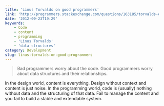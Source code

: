```yaml
---
title: 'Linus Torvalds on good programmers'
link: 'http://programmers.stackexchange.com/questions/163185/torvalds-quote-about-good-programmer'
date: '2012-09-23T19:29'
keywords:
    - Code
    - content
    - programming
    - 'Linus Torvalds'
    - 'data structures'
category: Development
slug: linus-torvalds-on-good-programmers
---
```


>

> Bad programmers worry about the code. Good programmers worry about data structures and their relationships.

In the design world, content is everything. Design without context and content is just noise. In the programming world, code is (usually) nothing without data and the structuring of that data. Fail to manage the content and you fail to build a stable and extendable system.

